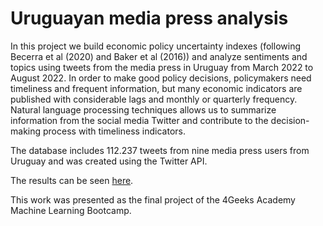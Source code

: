 # Uruguayan media press analysis

In this project we build economic policy uncertainty indexes (following Becerra et al (2020) and Baker 
et al (2016)) and analyze sentiments and topics using tweets from the media press in Uruguay from March 
2022 to August 2022. In order to make good policy decisions, policymakers need timeliness and frequent information, 
but many economic indicators are published with considerable lags and monthly or quarterly frequency. Natural language processing techniques allows us to 
summarize information from the social media Twitter and contribute to the decision-making process with timeliness 
indicators.

The database includes 112.237 tweets from nine media press users from Uruguay and was created using the Twitter API.

The results can be seen [here](https://tweets-media-press.herokuapp.com/). 

This work was presented as the final project of the 4Geeks Academy Machine Learning Bootcamp.